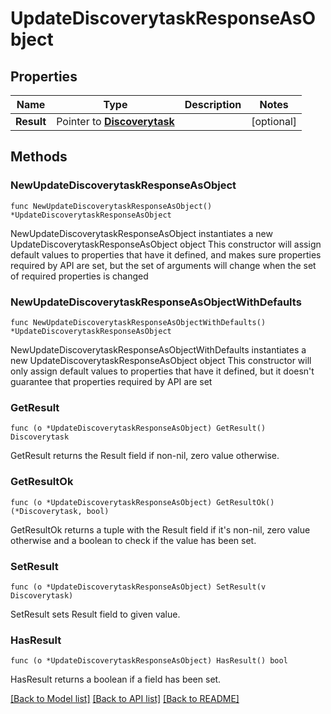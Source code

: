 # UpdateDiscoverytaskResponseAsObject

## Properties

Name | Type | Description | Notes
------------ | ------------- | ------------- | -------------
**Result** | Pointer to [**Discoverytask**](Discoverytask.md) |  | [optional] 

## Methods

### NewUpdateDiscoverytaskResponseAsObject

`func NewUpdateDiscoverytaskResponseAsObject() *UpdateDiscoverytaskResponseAsObject`

NewUpdateDiscoverytaskResponseAsObject instantiates a new UpdateDiscoverytaskResponseAsObject object
This constructor will assign default values to properties that have it defined,
and makes sure properties required by API are set, but the set of arguments
will change when the set of required properties is changed

### NewUpdateDiscoverytaskResponseAsObjectWithDefaults

`func NewUpdateDiscoverytaskResponseAsObjectWithDefaults() *UpdateDiscoverytaskResponseAsObject`

NewUpdateDiscoverytaskResponseAsObjectWithDefaults instantiates a new UpdateDiscoverytaskResponseAsObject object
This constructor will only assign default values to properties that have it defined,
but it doesn't guarantee that properties required by API are set

### GetResult

`func (o *UpdateDiscoverytaskResponseAsObject) GetResult() Discoverytask`

GetResult returns the Result field if non-nil, zero value otherwise.

### GetResultOk

`func (o *UpdateDiscoverytaskResponseAsObject) GetResultOk() (*Discoverytask, bool)`

GetResultOk returns a tuple with the Result field if it's non-nil, zero value otherwise
and a boolean to check if the value has been set.

### SetResult

`func (o *UpdateDiscoverytaskResponseAsObject) SetResult(v Discoverytask)`

SetResult sets Result field to given value.

### HasResult

`func (o *UpdateDiscoverytaskResponseAsObject) HasResult() bool`

HasResult returns a boolean if a field has been set.


[[Back to Model list]](../README.md#documentation-for-models) [[Back to API list]](../README.md#documentation-for-api-endpoints) [[Back to README]](../README.md)


